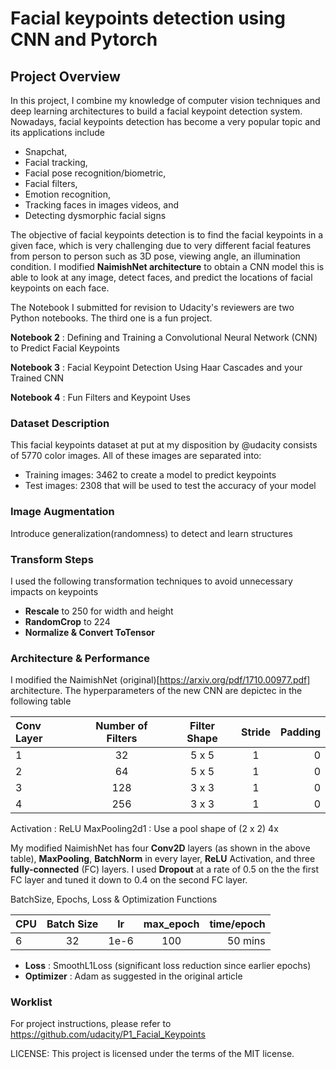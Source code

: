 [//]: # (Image References)

[image1]: ./images/key_pts_example.png "Facial Keypoint Detection"

# Facial keypoints detection using CNN and Pytorch

## Project Overview

In this project, I combine my knowledge of computer vision techniques and deep learning architectures to build a facial keypoint detection system. Nowadays, facial keypoints detection has become a very popular topic and its applications include 
- Snapchat, 
- Facial tracking, 
- Facial pose recognition/biometric, 
- Facial filters, 
- Emotion recognition,
- Tracking faces in images videos, and
- Detecting dysmorphic facial signs

The objective of facial keypoints detection is to find the facial keypoints in a given face, which is very challenging due to very different facial features from person to person such as 3D pose, viewing angle, an illumination condition. I modified **NaimishNet architecture** to obtain a CNN model this is able to look at any image, detect faces, and predict the locations of facial keypoints on each face.

The Notebook I submitted for revision to Udacity's reviewers are two Python notebooks. The third one is a fun project.

__Notebook 2__ : Defining and Training a Convolutional Neural Network (CNN) to Predict Facial Keypoints

__Notebook 3__ : Facial Keypoint Detection Using Haar Cascades and your Trained CNN

__Notebook 4__ : Fun Filters and Keypoint Uses

### Dataset Description
This facial keypoints dataset at put at my disposition by @udacity consists of 5770 color images. All of these images are separated into:
- Training images: 3462 to create a model to predict keypoints
- Test images: 2308 that will be used to test the accuracy of your model

### Image Augmentation
Introduce generalization(randomness) to detect and learn structures


### Transform Steps
I used the following transformation techniques to avoid unnecessary impacts on keypoints
- **Rescale** to 250 for width and height
- **RandomCrop** to 224
- **Normalize & Convert ToTensor**


### Architecture & Performance
I modified the NaimishNet (original)[https://arxiv.org/pdf/1710.00977.pdf] architecture. The hyperparameters of the new CNN are depictec in the following table

|Conv Layer      | Number of Filters | Filter Shape     | Stride     | Padding     |
| :---           |    :----:         |          :---:   | :---:      |---:         |
|1               | 32                |        5 x 5     |1	     |0 	   |
|2               | 64                |        5 x 5     |1	     |0	           |
|3               | 128               |        3 x 3     |1	     |0	           |
|4               | 256               |        3 x 3     |1	     |0	           |

Activation : ReLU
MaxPooling2d1 : Use a pool shape of (2 x 2) 4x

My modified NaimishNet has four **Conv2D** layers (as shown in the above table), **MaxPooling**, **BatchNorm** in every layer, **ReLU** Activation, and three **fully-connected** (FC) layers. I used **Dropout** at a rate of 0.5 on the the first FC layer and tuned it down to 0.4 on the second FC layer.


BatchSize, Epochs, Loss & Optimization Functions

|CPU      	 | Batch Size	     | lr	        | max_epoch  | time/epoch  |
| :---           |    :----:         |          :---:   | :---:      |---:         |
|6               | 32                |       1e-6       |100         |50 mins 	   |

- **Loss**     : SmoothL1Loss (significant loss reduction since earlier epochs)
- **Optimizer** : Adam as suggested in the original article
	

### Worklist
For project instructions, please refer to https://github.com/udacity/P1_Facial_Keypoints


LICENSE: This project is licensed under the terms of the MIT license.
